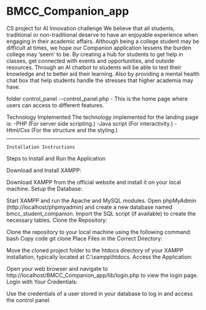 # BMCC_Companion_app
CS project for AI Innovation challenge
We believe that all students, traditional or non-traditional deserve to have an enjoyable experience when engaging in their academic affairs. Although being a college student may be difficult at times, we hope our Companion application lessens the burden college may ‘seem’ to be. By creating a hub for students to get help in classes, get connected with events and opportunities, and outside resources.
Through an AI chatbot to students will be able to test their knowledge and to better aid their learning. Also by providing a mental health chat box that help students handle the stresses that higher academia may have.

folder control_panel
    --control_panel.php - This is the home page where users can access to different features.

Technology Implemented
The technology implemented for the landing page is:
    -PHP (For server side scripting.)
    -Java script (For interactivity.)
    -Html/Css (For the structure and the styling.)

------------------------------------

    Installation Instructions
Steps to Install and Run the Application

Download and Install XAMPP:

Download XAMPP from the official website and install it on your local machine.
Setup the Database:

Start XAMPP and run the Apache and MySQL modules.
Open phpMyAdmin (http://localhost/phpmyadmin) and create a new database named bmcc_student_companion.
Import the SQL script (if available) to create the necessary tables.
Clone the Repository:

Clone the repository to your local machine using the following command:
bash
Copy code
git clone <repository-url>
Place Files in the Correct Directory:

Move the cloned project folder to the htdocs directory of your XAMPP installation, typically located at C:\xampp\htdocs.
Access the Application:

Open your web browser and navigate to http://localhost/BMCC_Companion_app/lib/login.php to view the login page.
Login with Your Credentials:

Use the credentials of a user stored in your database to log in and access the control panel.